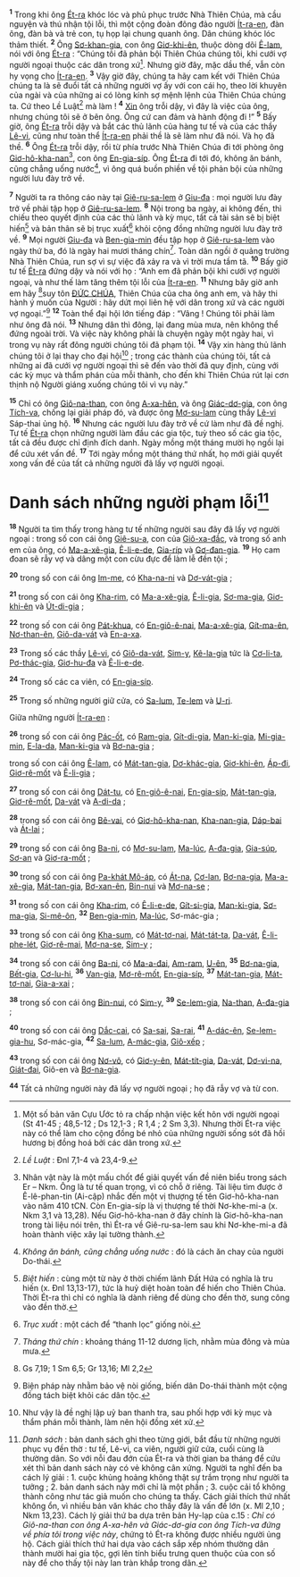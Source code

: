 <sup><b>1</b></sup> Trong khi ông [Ét-ra]() khóc lóc và phủ phục trước Nhà Thiên Chúa, mà cầu nguyện và thú nhận tội lỗi, thì một cộng đoàn đông đảo người [Ít-ra-en](), đàn ông, đàn bà và trẻ con, tụ họp lại chung quanh ông. Dân chúng khóc lóc thảm thiết. <sup><b>2</b></sup> Ông [Sơ-khan-gia](), con ông [Giơ-khi-ên](), thuộc dòng dõi [Ê-lam](), nói với ông [Ét-ra]() : “Chúng tôi đã phản bội Thiên Chúa chúng tôi, khi cưới vợ người ngoại thuộc các dân trong xứ[^1]. Nhưng giờ đây, mặc dầu thế, vẫn còn hy vọng cho [Ít-ra-en](). <sup><b>3</b></sup> Vậy giờ đây, chúng ta hãy cam kết với Thiên Chúa chúng ta là sẽ đuổi tất cả những người vợ ấy với con cái họ, theo lời khuyên của ngài và của những ai có lòng kính sợ mệnh lệnh của Thiên Chúa chúng ta. Cứ theo Lề Luật[^2] mà làm ! <sup><b>4</b></sup> [Xin]() ông trỗi dậy, vì đây là việc của ông, nhưng chúng tôi sẽ ở bên ông. Ông cứ can đảm và hành động đi !” <sup><b>5</b></sup> Bấy giờ, ông [Ét-ra]() trỗi dậy và bắt các thủ lãnh của hàng tư tế và của các thầy [Lê-vi](), cũng như toàn thể [Ít-ra-en]() phải thề là sẽ làm như đã nói. Và họ đã thề. <sup><b>6</b></sup> Ông [Ét-ra]() trỗi dậy, rồi từ phía trước Nhà Thiên Chúa đi tới phòng ông [Giơ-hô-kha-nan]()[^3], con ông [En-gia-síp](). Ông [Ét-ra]() đi tới đó, không ăn bánh, cũng chẳng uống nước[^4], vì ông quá buồn phiền về tội phản bội của những người lưu đày trở về.

<sup><b>7</b></sup> Người ta ra thông cáo này tại [Giê-ru-sa-lem]() ở [Giu-đa]() : mọi người lưu đày trở về phải tập họp ở [Giê-ru-sa-lem](). <sup><b>8</b></sup> Nội trong ba ngày, ai không đến, thì chiếu theo quyết định của các thủ lãnh và kỳ mục, tất cả tài sản sẽ bị biệt hiến[^5] và bản thân sẽ bị trục xuất[^6] khỏi cộng đồng những người lưu đày trở về. <sup><b>9</b></sup> Mọi người [Giu-đa]() và [Ben-gia-min]() đều tập họp ở [Giê-ru-sa-lem]() vào ngày thứ ba, đó là ngày hai mươi tháng chín[^7]. Toàn dân ngồi ở quảng trường Nhà Thiên Chúa, run sợ vì sự việc đã xảy ra và vì trời mưa tầm tã. <sup><b>10</b></sup> Bấy giờ tư tế [Ét-ra]() đứng dậy và nói với họ : “Anh em đã phản bội khi cưới vợ người ngoại, và như thế làm tăng thêm tội lỗi của [Ít-ra-en](). <sup><b>11</b></sup> Nhưng bây giờ anh em hãy [^1*]suy tôn [ĐỨC CHÚA](), Thiên Chúa của cha ông anh em, và hãy thi hành ý muốn của Người : hãy dứt mọi liên hệ với dân trong xứ và các người vợ ngoại.”[^8] <sup><b>12</b></sup> Toàn thể đại hội lớn tiếng đáp : “Vâng ! Chúng tôi phải làm như ông đã nói. <sup><b>13</b></sup> Nhưng dân thì đông, lại đang mùa mưa, nên không thể đứng ngoài trời. Và việc này không phải là chuyện ngày một ngày hai, vì trong vụ này rất đông người chúng tôi đã phạm tội. <sup><b>14</b></sup> Vậy xin hàng thủ lãnh chúng tôi ở lại thay cho đại hội[^9] ; trong các thành của chúng tôi, tất cả những ai đã cưới vợ người ngoại thì sẽ đến vào thời đã quy định, cùng với các kỳ mục và thẩm phán của mỗi thành, cho đến khi Thiên Chúa rút lại cơn thịnh nộ Người giáng xuống chúng tôi vì vụ này.”

<sup><b>15</b></sup> Chỉ có ông [Giô-na-than](), con ông [A-xa-hên](), và ông [Giác-dơ-gia](), con ông [Tích-va](), chống lại giải pháp đó, và được ông [Mơ-su-lam]() cùng thầy [Lê-vi]() Sáp-thai ủng hộ. <sup><b>16</b></sup> Nhưng các người lưu đày trở về cứ làm như đã đề nghị. Tư tế [Ét-ra]() chọn những người làm đầu các gia tộc, tuỳ theo số các gia tộc, tất cả đều được chỉ định đích danh. Ngày mồng một tháng mười họ ngồi lại để cứu xét vấn đề. <sup><b>17</b></sup> Tới ngày mồng một tháng thứ nhất, họ mới giải quyết xong vấn đề của tất cả những người đã lấy vợ người ngoại.


# Danh sách những người phạm lỗi[^10]
<sup><b>18</b></sup> Người ta tìm thấy trong hàng tư tế những người sau đây đã lấy vợ người ngoại : trong số con cái ông [Giê-su-a](), con của [Giô-xa-đắc](), và trong số anh em của ông, có [Ma-a-xê-gia](), [Ê-li-e-de](), [Gia-ríp]() và [Gơ-đan-gia](). <sup><b>19</b></sup> Họ cam đoan sẽ rẫy vợ và dâng một con cừu đực để làm lễ đền tội ;

<sup><b>20</b></sup> trong số con cái ông [Im-me](), có [Kha-na-ni]() và [Dơ-vát-gia]() ;

<sup><b>21</b></sup> trong số con cái ông [Kha-rim](), có [Ma-a-xê-gia](), [Ê-li-gia](), [Sơ-ma-gia](), [Giơ-khi-ên]() và [Út-di-gia]() ;

<sup><b>22</b></sup> trong số con cái ông [Pát-khua](), có [En-giô-ê-nai](), [Ma-a-xê-gia](), [Gít-ma-ên](), [Nơ-than-ên](), [Giô-da-vát]() và [En-a-xa]().

<sup><b>23</b></sup> Trong số các thầy [Lê-vi](), có [Giô-da-vát](), [Sim-y](), [Kê-la-gia]() tức là [Cơ-li-ta](), [Pơ-thác-gia](), [Giơ-hu-đa]() và [Ê-li-e-de]().

<sup><b>24</b></sup> Trong số các ca viên, có [En-gia-síp]().

<sup><b>25</b></sup> Trong số những người giữ cửa, có [Sa-lum](), [Te-lem]() và [U-ri]().

Giữa những người [Ít-ra-en]() :

<sup><b>26</b></sup> trong số con cái ông [Pác-ốt](), có [Ram-gia](), [Gít-di-gia](), [Man-ki-gia](), [Mi-gia-min](), [E-la-da](), [Man-ki-gia]() và [Bơ-na-gia]() ;

trong số con cái ông [Ê-lam](), có [Mát-tan-gia](), [Dơ-khác-gia](), [Giơ-khi-ên](), [Áp-đi](), [Giơ-rê-mốt]() và [Ê-li-gia]() ;

<sup><b>27</b></sup> trong số con cái ông [Dát-tu](), có [En-giô-ê-nai](), [En-gia-síp](), [Mát-tan-gia](), [Giơ-rê-mốt](), [Da-vát]() và [A-di-da]() ;

<sup><b>28</b></sup> trong số con cái ông [Bê-vai](), có [Giơ-hô-kha-nan](), [Kha-nan-gia](), [Dáp-bai]() và [Át-lai]() ;

<sup><b>29</b></sup> trong số con cái ông [Ba-ni](), có [Mơ-su-lam](), [Ma-lúc](), [A-đa-gia](), [Gia-súp](), [Sơ-an]() và [Giơ-ra-mốt]() ;

<sup><b>30</b></sup> trong số con cái ông [Pa-khát Mô-áp](), có [Át-na](), [Cơ-lan](), [Bơ-na-gia](), [Ma-a-xê-gia](), [Mát-tan-gia](), [Bơ-xan-ên](), [Bin-nui]() và [Mơ-na-se]() ;

<sup><b>31</b></sup> trong số con cái ông [Kha-rim](), có [Ê-li-e-de](), [Gít-si-gia](), [Man-ki-gia](), [Sơ-ma-gia](), [Si-mê-ôn](), <sup><b>32</b></sup> [Ben-gia-min](), [Ma-lúc](), Sơ-mác-gia ;

<sup><b>33</b></sup> trong số con cái ông [Kha-sum](), có [Mát-tơ-nai](), [Mát-tát-ta](), [Da-vát](), [Ê-li-phe-lét](), [Giơ-rê-mai](), [Mơ-na-se](), [Sim-y]() ;

<sup><b>34</b></sup> trong số con cái ông [Ba-ni](), có [Ma-a-đai](), [Am-ram](), [U-ên](), <sup><b>35</b></sup> [Bơ-na-gia](), [Bết-gia](), [Cơ-lu-hi](), <sup><b>36</b></sup> [Van-gia](), [Mơ-rê-mốt](), [En-gia-síp](), <sup><b>37</b></sup> [Mát-tan-gia](), [Mát-tơ-nai](), [Gia-a-xai]() ;

<sup><b>38</b></sup> trong số con cái ông [Bin-nui](), có [Sim-y](), <sup><b>39</b></sup> [Se-lem-gia](), [Na-than](), [A-đa-gia]() ;

<sup><b>40</b></sup> trong số con cái ông [Dắc-cai](), có [Sa-sai](), [Sa-rai](), <sup><b>41</b></sup> [A-dác-ên](), [Se-lem-gia-hu](), Sơ-mác-gia, <sup><b>42</b></sup> [Sa-lum](), [A-mác-gia](), [Giô-xếp]() ;

<sup><b>43</b></sup> trong số con cái ông [Nơ-vô](), có [Giơ-y-ên](), [Mát-tít-gia](), [Da-vát](), [Dơ-vi-na](), [Giát-đai](), Giô-en và [Bơ-na-gia]().

<sup><b>44</b></sup> Tất cả những người này đã lấy vợ người ngoại ; họ đã rẫy vợ và từ con.

[^1]: Một số bản văn Cựu Ước tỏ ra chấp nhận việc kết hôn với người ngoại (St 41-45 ; 48,5-12 ; Ds 12,1-3 ; R 1,4 ; 2 Sm 3,3). Nhưng thời Ét-ra việc này có thể làm cho cộng đồng bé nhỏ của những người sống sót đã hồi hương bị đồng hoá bởi các dân trong xứ.
[^2]: *Lề Luật* : Đnl 7,1-4 và 23,4-9.
[^3]: Nhân vật này là một mấu chốt để giải quyết vấn đề niên biểu trong sách Er – Nkm. Ông là tư tế quan trọng, vì có chỗ ở riêng. Tài liệu tìm được ở Ê-lê-phan-tin (Ai-cập) nhắc đến một vị thượng tế tên Giơ-hô-kha-nan vào năm 410 tCN. Còn En-gia-síp là vị thượng tế thời Nơ-khe-mi-a (x. Nkm 3,1 và 13,28). Nếu Giơ-hô-kha-nan ở đây chính là Giơ-hô-kha-nan trong tài liệu nói trên, thì Ét-ra về Giê-ru-sa-lem sau khi Nơ-khe-mi-a đã hoàn thành việc xây lại tường thành.
[^4]: *Không ăn bánh, cũng chẳng uống nước* : đó là cách ăn chay của người Do-thái.
[^5]: *Biệt hiến* : cùng một từ này ở thời chiếm lãnh Đất Hứa có nghĩa là tru hiến (x. Đnl 13,13-17), tức là huỷ diệt hoàn toàn để hiến cho Thiên Chúa. Thời Ét-ra thì chỉ có nghĩa là dành riêng để dùng cho đền thờ, sung công vào đền thờ.
[^6]: *Trục xuất* : một cách để “thanh lọc” giống nòi.
[^7]: *Tháng thứ chín* : khoảng tháng 11-12 dương lịch, nhằm mùa đông và mùa mưa.
[^8]: Biện pháp này nhằm bảo vệ nòi giống, biến dân Do-thái thành một cộng đồng tách biệt khỏi các dân tộc.
[^9]: Như vậy là đề nghị lập uỷ ban thanh tra, sau phối hợp với kỳ mục và thẩm phán mỗi thành, làm nên hội đồng xét xử.
[^10]: *Danh sách* : bản danh sách ghi theo từng giới, bắt đầu từ những người phục vụ đền thờ : tư tế, Lê-vi, ca viên, người giữ cửa, cuối cùng là thường dân. So với nỗi đau đớn của Ét-ra và thời gian ba tháng để cứu xét thì bản danh sách này có vẻ không cân xứng. Người ta nghĩ đến ba cách lý giải : 1. cuộc khủng hoảng không thật sự trầm trọng như người ta tưởng ; 2. bản danh sách này mới chỉ là một phần ; 3. cuộc cải tổ không thành công như tác giả muốn cho chúng ta thấy. Cách giải thích thứ nhất không ổn, vì nhiều bản văn khác cho thấy đây là vấn đề lớn (x. Ml 2,10 ; Nkm 13,23). Cách lý giải thứ ba dựa trên bản Hy-lạp của c.15 : *Chỉ có Giô-na-than con ông A-xa-hên và Giác-dơ-gia con ông Tích-va đứng về phía tôi trong việc này*, chứng tỏ Ét-ra không được nhiều người ủng hộ. Cách giải thích thứ hai dựa vào cách sắp xếp nhóm thường dân thành mười hai gia tộc, gợi lên tính biểu trưng quen thuộc của con số này để cho thấy tội này lan tràn khắp trong dân.
[^1*]: Gs 7,19; 1 Sm 6,5; Gr 13,16; Ml 2,2